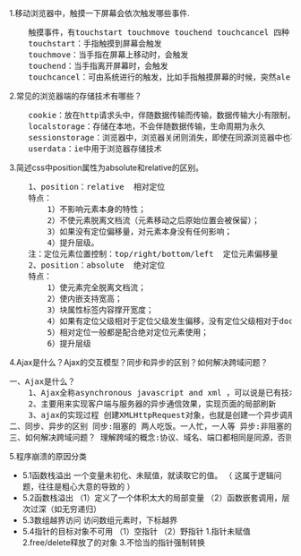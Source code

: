 1.移动浏览器中，触摸一下屏幕会依次触发哪些事件.
<pre>
    触摸事件，有touchstart touchmove touchend touchcancel 四种 
    touchstart：手指触摸到屏幕会触发 
    touchmove：当手指在屏幕上移动时，会触发 
    touchend：当手指离开屏幕时，会触发 
    touchcancel：可由系统进行的触发，比如手指触摸屏幕的时候，突然alert了一下，或者系统中其他打断了touch的行为，则可以触发该事件
</pre>

2.常见的浏览器端的存储技术有哪些？
<pre>
    cookie：放在http请求头中，伴随数据传输而传输，数据传输大小有限制，有过期时间
    localstorage：存储在本地，不会伴随数据传输，生命周期为永久
    sessionstorage：浏览器中，浏览器关闭则消失，即使在同源浏览器中也不能共享
    userdata：ie中用于浏览器存储技术
</pre>

3.简述css中position属性为absolute和relative的区别。
<pre>
    1、position：relative  相对定位
    特点：
        1）不影响元素本身的特性；
        2）不使元素脱离文档流（元素移动之后原始位置会被保留）；
        3）如果没有定位偏移量，对元素本身没有任何影响；
        4）提升层级。
    注：定位元素位置控制：top/right/bottom/left  定位元素偏移量
    2、position：absolute  绝对定位
    特点：
        1）使元素完全脱离文档流；
        2）使内嵌支持宽高；
        3）块属性标签内容撑开宽度；
        4）如果有定位父级相对于定位父级发生偏移，没有定位父级相对于document发生偏移；
        5）相对定位一般都是配合绝对定位元素使用；
        6）提升层级
</pre>

4.Ajax是什么？Ajax的交互模型？同步和异步的区别？如何解决跨域问题？
<pre>
一、Ajax是什么？ 
    1、Ajax全称asynchronous javascript and xml ，可以说是已有技术的组合。 
    2、主要用来实现客户端与服务器的异步通信效果，实现页面的局部刷新 
    3、ajax的实现过程 创建XMLHttpRequest对象，也就是创建一个异步调用对象 创建一个新的http请求，并指定该http请求的方法、URL以及验证信息 设置响应http请求状态变化的函数 发起http请求 获取异步调用返回的数据 使用javascript 和 dom 实现局部刷新 
二、同步、异步的区别 同步:阻塞的 两人吃饭。一人忙，一人等 异步:非阻塞的 两人吃饭。一人忙，另一个不等 
三、如何解决跨域问题？ 理解跨域的概念:协议、域名、端口都相同是同源，否则都是跨域 解决:动态创建script标签，使用标签的src属性访问js文件的形式获取js脚本，并且这个js脚本中的内容是函数调用，该函数调用的参数是服务器返回的数据，为了获取这里的参数数据，需要事先在页面中定义回调函数，在回调函数中处理服务器返回的数据。
</pre>

5.程序崩溃的原因分类
- 5.1函数栈溢出 
一个变量未初化、未赋值，就读取它的值。 
（ 这属于逻辑问题，往往是粗心大意的导致的 ）
- 5.2函数栈溢出 
（1）定义了一个体积太大的局部变量 
（2）函数嵌套调用，层次过深（如无穷递归）
- 5.3数组越界访问 
访问数组元素时，下标越界
- 5.4指针的目标对象不可用 
（1）空指针 
（2）野指针 
    1.指针未赋值 2.free/delete释放了的对象 3.不恰当的指针强制转换
